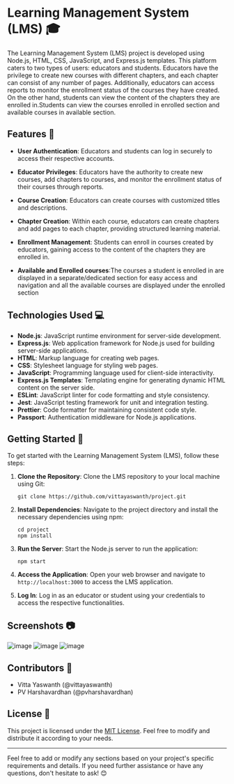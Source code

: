 # Learning Management System (LMS) 🎓

The Learning Management System (LMS) project is developed using Node.js, HTML, CSS, JavaScript, and Express.js templates. This platform caters to two types of users: educators and students. Educators have the privilege to create new courses with different chapters, and each chapter can consist of any number of pages. Additionally, educators can access reports to monitor the enrollment status of the courses they have created. On the other hand, students can view the content of the chapters they are enrolled in.Students can view the courses enrolled in enrolled section and available courses in available section.

## Features 🔧

- **User Authentication**: Educators and students can log in securely to access their respective accounts.

- **Educator Privileges**: Educators have the authority to create new courses, add chapters to courses, and monitor the enrollment status of their courses through reports.

- **Course Creation**: Educators can create courses with customized titles and descriptions.

- **Chapter Creation**: Within each course, educators can create chapters and add pages to each chapter, providing structured learning material.

- **Enrollment Management**: Students can enroll in courses created by educators, gaining access to the content of the chapters they are enrolled in.

- **Available and Enrolled courses**:The courses a student is enrolled in are displayed in a separate/dedicated section for easy access and navigation and all the available courses are displayed under the enrolled section

## Technologies Used 💻

- **Node.js**: JavaScript runtime environment for server-side development.
- **Express.js**: Web application framework for Node.js used for building server-side applications.
- **HTML**: Markup language for creating web pages.
- **CSS**: Stylesheet language for styling web pages.
- **JavaScript**: Programming language used for client-side interactivity.
- **Express.js Templates**: Templating engine for generating dynamic HTML content on the server side.
- **ESLint**: JavaScript linter for code formatting and style consistency.
- **Jest**: JavaScript testing framework for unit and integration testing.
- **Prettier**: Code formatter for maintaining consistent code style.
- **Passport**: Authentication middleware for Node.js applications.

## Getting Started 🚀

To get started with the Learning Management System (LMS), follow these steps:

1. **Clone the Repository**: Clone the LMS repository to your local machine using Git:
    ```
    git clone https://github.com/vittayaswanth/project.git
    ```

2. **Install Dependencies**: Navigate to the project directory and install the necessary dependencies using npm:
    ```
    cd project
    npm install
    ```

3. **Run the Server**: Start the Node.js server to run the application:
    ```
    npm start
    ```

4. **Access the Application**: Open your web browser and navigate to `http://localhost:3000` to access the LMS application.

5. **Log In**: Log in as an educator or student using your credentials to access the respective functionalities.

## Screenshots 📷

![image](https://github.com/yaswanthvitta/project/assets/139097787/333c0ffe-8c70-4252-a696-11557a2938b5)
![image](https://github.com/yaswanthvitta/project/assets/139097787/3f21a3da-94f0-48f8-9969-2e8c96d3ec70)
![image](https://github.com/yaswanthvitta/project/assets/139097787/40ebbbfd-e97a-444a-aa0c-3ba2b13fb11e)




## Contributors 👥

- Vitta Yaswanth (@vittayaswanth)
- PV Harshavardhan (@pvharshavardhan)

## License 📜

This project is licensed under the [MIT License](LICENSE). Feel free to modify and distribute it according to your needs.

---
Feel free to add or modify any sections based on your project's specific requirements and details. If you need further assistance or have any questions, don't hesitate to ask! 😊

